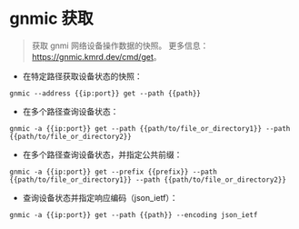 # gnmic 获取

> 获取 gnmi 网络设备操作数据的快照。
> 更多信息：<https://gnmic.kmrd.dev/cmd/get>。

- 在特定路径获取设备状态的快照：

`gnmic --address {{ip:port}} get --path {{path}}`

- 在多个路径查询设备状态：

`gnmic -a {{ip:port}} get --path {{path/to/file_or_directory1}} --path {{path/to/file_or_directory2}}`

- 在多个路径查询设备状态，并指定公共前缀：

`gnmic -a {{ip:port}} get --prefix {{prefix}} --path {{path/to/file_or_directory1}} --path {{path/to/file_or_directory2}}`

- 查询设备状态并指定响应编码（json_ietf）：

`gnmic -a {{ip:port}} get --path {{path}} --encoding json_ietf`